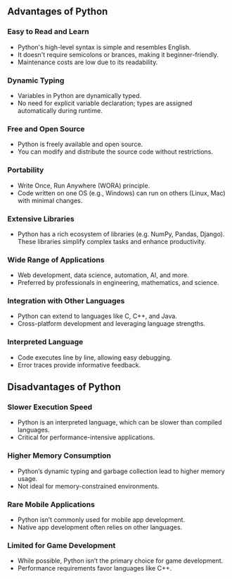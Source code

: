 Advantages of Python
--------------------

### Easy to Read and Learn
* Python's high-level syntax is simple and resembles English.
* It doesn't require semicolons or brances, making it beginner-friendly.
* Maintenance costs are low due to its readability.

### Dynamic Typing
* Variables in Python are dynamically typed.
* No need for explicit variable declaration; types are assigned automatically during runtime.

### Free and Open Source
* Python is freely available and open source.
* You can modify and distribute the source code without restrictions.

### Portability
* Write Once, Run Anywhere (WORA) principle.
* Code written on one OS (e.g., Windows) can run on others (Linux, Mac) with minimal changes.

### Extensive Libraries
* Python has a rich ecosystem of libraries (e.g. NumPy, Pandas, Django).
These libraries simplify complex tasks and enhance productivity.

### Wide Range of Applications
* Web development, data science, automation, AI, and more.
* Preferred by professionals in engineering, mathematics, and science.

### Integration with Other Languages
* Python can extend to languages like C, C++, and Java.
* Cross-platform development and leveraging language strengths.

### Interpreted Language
* Code executes line by line, allowing easy debugging.
* Error traces provide informative feedback.


Disadvantages of Python
------------------------

### Slower Execution Speed
* Python is an interpreted language, which can be slower than compiled languages.
* Critical for performance-intensive applications.

### Higher Memory Consumption
* Python’s dynamic typing and garbage collection lead to higher memory usage.
* Not ideal for memory-constrained environments.

### Rare Mobile Applications
* Python isn’t commonly used for mobile app development.
* Native app development often relies on other languages.

### Limited for Game Development
* While possible, Python isn’t the primary choice for game development.
* Performance requirements favor languages like C++.